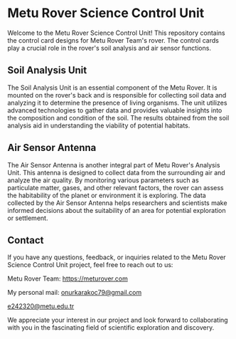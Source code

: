 # Metu Rover Science Control Unit

Welcome to the Metu Rover Science Control Unit! This repository contains the control card designs for Metu Rover Team's rover. The control cards play a crucial role in the rover's soil analysis and air sensor functions.

## Soil Analysis Unit

The Soil Analysis Unit is an essential component of the Metu Rover. It is mounted on the rover's back and is responsible for collecting soil data and analyzing it to determine the presence of living organisms. The unit utilizes advanced technologies to gather data and provides valuable insights into the composition and condition of the soil. The results obtained from the soil analysis aid in understanding the viability of potential habitats.

## Air Sensor Antenna

The Air Sensor Antenna is another integral part of Metu Rover's Analysis Unit. This antenna is designed to collect data from the surrounding air and analyze the air quality. By monitoring various parameters such as particulate matter, gases, and other relevant factors, the rover can assess the habitability of the planet or environment it is exploring. The data collected by the Air Sensor Antenna helps researchers and scientists make informed decisions about the suitability of an area for potential exploration or settlement.

## Contact

If you have any questions, feedback, or inquiries related to the Metu Rover Science Control Unit project, feel free to reach out to us:

Metu Rover Team: https://meturover.com

My personal mail: onurkarakoc79@gmail.com

e242320@metu.edu.tr
                  
We appreciate your interest in our project and look forward to collaborating with you in the fascinating field of scientific exploration and discovery.

